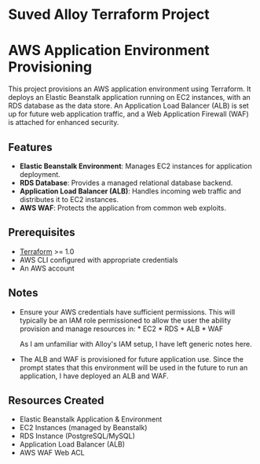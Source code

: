 # Suved Alloy Terraform Project
# AWS Application Environment Provisioning

This project provisions an AWS application environment using Terraform. It deploys an Elastic Beanstalk application running on EC2 instances, with an RDS database as the data store. An Application Load Balancer (ALB) is set up for future web application traffic, and a Web Application Firewall (WAF) is attached for enhanced security.

## Features

- **Elastic Beanstalk Environment**: Manages EC2 instances for application deployment.
- **RDS Database**: Provides a managed relational database backend.
- **Application Load Balancer (ALB)**: Handles incoming web traffic and distributes it to EC2 instances.
- **AWS WAF**: Protects the application from common web exploits.

## Prerequisites

- [Terraform](https://www.terraform.io/downloads.html) >= 1.0
- AWS CLI configured with appropriate credentials
- An AWS account

## Notes

- Ensure your AWS credentials have sufficient permissions. This will typically be an IAM role permissioned to allow the user the ability provision and manage resources in:
        * EC2
        * RDS
        * ALB
        * WAF

    As I am unfamiliar with Alloy's IAM setup, I have left generic notes here. 

- The ALB and WAF is provisioned for future application use. Since the prompt states that this environment will be used in the future to run an application, I have deployed an ALB and WAF.

## Resources Created

- Elastic Beanstalk Application & Environment
- EC2 Instances (managed by Beanstalk)
- RDS Instance (PostgreSQL/MySQL)
- Application Load Balancer (ALB)
- AWS WAF Web ACL

